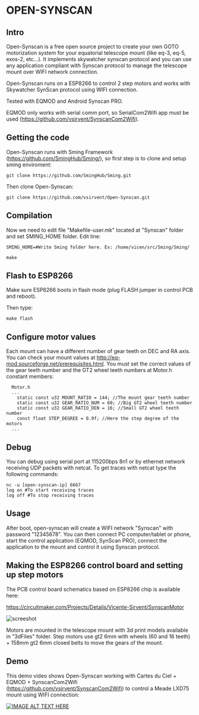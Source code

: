 # OPEN-SYNSCAN

## Intro

Open-Synscan is a free open source project to create your own GOTO motorization system for your equatorial telescope mount (like eq-3, eq-5, exos-2, etc...). It implements skywatcher synscan protocol and you can use any application compliant with Synscan protocol to manage the telescope mount over WIFI network connection.

Open-Synscan runs on a ESP8266 to control 2 step motors and works with Skywatcher SynScan protocol using WIFI connection.

Tested with EQMOD and Android Synscan PRO.

EQMOD only works with serial comm port, so SerialCom2Wifi app must be used (https://github.com/vsirvent/SynscanCom2Wifi).

## Getting the code

Open-Synscan runs with Sming Framework (https://github.com/SmingHub/Sming/), so first step is to clone and setup sming enviroment:

```
git clone https://github.com/SmingHub/Sming.git
```

Then clone Open-Synscan:

```
git clone https://github.com/vsirvent/Open-Synscan.git
```

## Compilation

Now we need to edit file "Makefile-user.mk" located at "Synscan" folder and set SMING_HOME folder. 
Edit line:

```
SMING_HOME=#Write Sming folder here. Ex: /home/vicen/src/Sming/Sming/
```

```
make
```

## Flash to ESP8266

Make sure ESP8266 boots in flash mode (plug FLASH jumper in control PCB and reboot).

Then type:

```
make flash
```

## Configure motor values

Each mount can have a different number of gear teeth on DEC and RA axis. You can check your mount values at <http://eq-mod.sourceforge.net/prerequisites.html>. You must set the correct values of the gear teeth number and the GT2 wheel teeth numbers at Motor.h constant members:

```
  Motor.h
  ...
	static const u32 MOUNT_RATIO = 144; //The mount gear teeth number
	static const u32 GEAR_RATIO_NUM = 60; //Big GT2 wheel teeth number
	static const u32 GEAR_RATIO_DEN = 16; //Small GT2 wheel teeth number
	const float STEP_DEGREE = 0.9f; //Here the step degree of the motors
  ...
```

## Debug

You can debug using serial port at 115200bps 8n1 or by ethernet network receiving UDP packets with netcat. To get traces with netcat type the following commands:

```
nc -u [open-synscan-ip] 6667
log on #To start receiving traces
log off #To stop receiving traces
```
## Usage

After boot, open-synscan will create a WIFI network "Synscan" with password "12345678". You can then connect PC computer/tablet or phone, start the control application (EQMOD, SynScan PRO), connect the application to the mount and control it using Synscan protocol.

## Making the ESP8266 control board and setting up step motors

The PCB control board schematics based on ESP8266 chip is available here:

https://circuitmaker.com/Projects/Details/Vicente-Sirvent/SynscanMotor

![screeshot](https://raw.githubusercontent.com/vsirvent/Open-Synscan/master/Hardware/open-synscan-3d.png)

Motors are mounted in the telescope mount with 3d print models available in "3dFiles" folder. Step motors use gt2 6mm with wheels (60 and 16 teeth) + 158mm gt2 6mm closed belts to move the gears of the mount.

## Demo

This demo video shows Open-Synscan working with Cartes du Ciel + EQMOD + SynscanCom2Wifi (https://github.com/vsirvent/SynscanCom2Wifi) to control a Meade LXD75 mount using WIFI connection:

[![IMAGE ALT TEXT HERE](https://img.youtube.com/vi/-moP3M088pw/0.jpg)](https://www.youtube.com/watch?v=-moP3M088pw)
